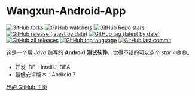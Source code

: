# Wangxun-Android-App
[![GitHub forks](https://img.shields.io/github/forks/wangxunjava/wangxun-android-app?style=social)](https://github.com/wangxunjava/wangxun-android-app/network/members)
[![GitHub watchers](https://img.shields.io/github/watchers/wangxunjava/wangxun-android-app?style=social)](https://github.com/wangxunjava/wangxun-android-app/watchers)
[![GitHub Repo stars](https://img.shields.io/github/stars/wangxunjava/wangxun-android-app?style=social)](https://github.com/wangxunjava/wangxun-android-app/stargazers)
[![GitHub release (latest by date)](https://img.shields.io/github/v/release/wangxunjava/wangxun-android-app)](https://github.com/wangxunjava/wangxun-android-app/releases)
[![GitHub tag (latest by date)](https://img.shields.io/github/v/tag/wangxunjava/wangxun-android-app)](https://github.com/wangxunjava/wangxun-android-app/tags)
[![GitHub all releases](https://img.shields.io/github/downloads/wangxunjava/wangxun-android-app/total)](https://github.com/wangxunjava/wangxun-android-app/releases)
[![GitHub top language](https://img.shields.io/github/languages/top/wangxunjava/wangxun-android-app)](https://github.com/wangxunjava/wangxun-android-app/search?l=java)
[![GitHub last commit](https://img.shields.io/github/last-commit/wangxunjava/wangxun-android-app)](https://github.com/wangxunjava/wangxun-android-app/commits/master)

这是一个用 *Java* 编写的 **Android** **测试软件**，觉得不错的可以点个 *star* :star::smile::smile:。
* 开发 IDE：IntelliJ IDEA
* 最低安卓版本：Android 7

[我的 GitHub 主页](https://github.com/wangxunjava)